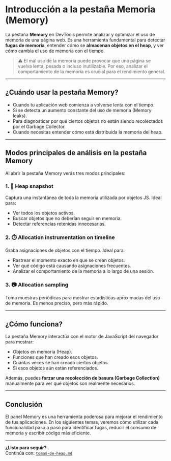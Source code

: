 # Introducción a la pestaña Memoria (Memory)

La pestaña **Memory** en DevTools permite analizar y optimizar el uso de memoria de una página web. Es una herramienta fundamental para detectar **fugas de memoria**, entender cómo se **almacenan objetos en el heap**, y ver cómo cambia el uso de memoria con el tiempo.

> ⚠️ El mal uso de la memoria puede provocar que una página se vuelva lenta, pesada o incluso inutilizable. Por eso, analizar el comportamiento de la memoria es crucial para el rendimiento general.

---

## ¿Cuándo usar la pestaña Memory?

- Cuando tu aplicación web comienza a volverse lenta con el tiempo.
- Si se detecta un aumento constante del uso de memoria (Memory leaks).
- Para diagnosticar por qué ciertos objetos no están siendo recolectados por el Garbage Collector.
- Cuando necesitas entender cómo está distribuida la memoria del heap.

---

## Modos principales de análisis en la pestaña Memory

Al abrir la pestaña Memory verás tres modos principales:

### 1. 🧠 **Heap snapshot**
Captura una instantánea de toda la memoria utilizada por objetos JS. Ideal para:
- Ver todos los objetos activos.
- Buscar objetos que no deberían seguir en memoria.
- Detectar referencias retenidas innecesarias.

### 2. ⏱️ **Allocation instrumentation on timeline**
Graba asignaciones de objetos con el tiempo. Ideal para:
- Rastrear el momento exacto en que se crean objetos.
- Ver qué código está causando asignaciones frecuentes.
- Analizar el comportamiento de la memoria a lo largo de una sesión.

### 3. 📷 **Allocation sampling**
Toma muestras periódicas para mostrar estadísticas aproximadas del uso de memoria. Es menos preciso, pero más rápido.

---

## ¿Cómo funciona?

La pestaña Memory interactúa con el motor de JavaScript del navegador para mostrar:

- Objetos en memoria (Heap).
- Funciones que han creado esos objetos.
- Cuántas veces se han creado ciertos objetos.
- Si esos objetos aún están referenciados.

Además, puedes **forzar una recolección de basura (Garbage Collection)** manualmente para ver qué objetos son realmente necesarios.

---

## Conclusión

El panel Memory es una herramienta poderosa para mejorar el rendimiento de tus aplicaciones. En los siguientes temas, veremos cómo utilizar cada funcionalidad paso a paso para identificar fugas, reducir el consumo de memoria y escribir código más eficiente.

---

**¿Listo para seguir?**  
Continúa con: [`tomas-de-heap.md`](./tomas-de-heap.md)
